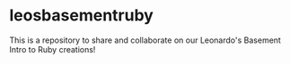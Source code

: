 leosbasementruby
================

This is a repository to share and collaborate on our Leonardo's Basement Intro to Ruby creations!
